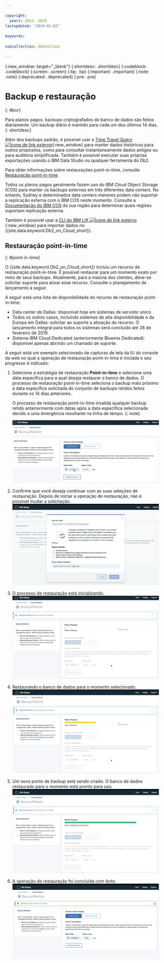 ```yaml
---

copyright:
  years: 2014, 2019
lastupdated: "2019-01-02"

keywords: 

subcollection: Db2onCloud

---
```


<!-- Attribute definitions --> 
{:new_window: target="_blank"}
{:shortdesc: .shortdesc}
{:codeblock: .codeblock}
{:screen: .screen}
{:tip: .tip}
{:important: .important}
{:note: .note}
{:deprecated: .deprecated}
{:pre: .pre}

# Backup e restauração
{: #bnr}

Para planos pagos, backups criptografados do banco de dados são feitos diariamente. Um backup diário é mantido para cada um dos últimos 14 dias.
{: shortdesc}

Além dos backups padrão, é possível usar a [Time Travel Query ![Ícone de link externo](../../icons/launch-glyph.svg "Ícone de link externo")](https://developer.ibm.com/answers/questions/426878/how-do-i-use-time-travel-query-in-db2-or-db2-on-cl.html){:new_window} para manter dados históricos para outros propósitos, como para consultar instantaneamente dados antigos ou para auditoria simplificada. Também é possível executar suas próprias exportações usando o IBM Data Studio ou qualquer ferramenta do Db2.
 
Para obter informações sobre restaurações point-in-time, consulte [Restauração point-in-time](#point-in-time).

Todos os planos pagos geralmente fazem uso do IBM Cloud Object Storage (COS) para manter os backups externos em três diferentes data centers. No entanto, Sydney e determinados data centers menores podem não suportar a replicação externa com o IBM COS neste momento. Consulte a [Documentação do IBM COS](/docs/services/cloud-object-storage/basics/endpoints.html#select-regions-and-endpoints) da sua região para determinar quais regiões suportam replicação externa.

<!-- Retained backups are used by IBM for system recovery purposes in the event of a disaster or system loss. Use the [Time Travel Query ![External link icon](../../icons/launch-glyph.svg "External link icon")](https://developer.ibm.com/answers/questions/426878/how-do-i-use-time-travel-query-in-db2-or-db2-on-cl.html){:new_window} to keep historical data for your own purposes. In addition, you can also perform your own exports using IBM Data Studio or any Db2 tool. -->

<!-- To store your backups offsite at a remote storage site, make a request to IBM Support. -->

Também é possível usar a [CLI do IBM Lift ![Ícone de link externo](../../icons/launch-glyph.svg "Ícone de link externo")](https://lift.ng.bluemix.net/){:new_window} para importar dados no {{site.data.keyword.Db2_on_Cloud_short}}.

## Restauração point-in-time
{: #point-in-time}

O {{site.data.keyword.Db2_on_Cloud_short}} incluiu um recurso de restauração point-in-time. É possível restaurar para um momento exato por meio de seus backups. Atualmente, para a maioria dos clientes, deve-se solicitar suporte para ativar esse recurso. Consulte o planejamento de lançamento a seguir.

A seguir está uma lista de disponibilidade do recurso de restauração point-in-time:
- Data center de Dallas: disponível hoje em sistemas de servidor único
- Todos os outros casos, incluindo sistemas de alta disponibilidade e da Europa em Dallas: solicitar ao suporte a ativação do recurso. O lançamento integral para todos os sistemas será concluído até 28 de fevereiro de 2019.
- Sistema IBM Cloud Dedicated (anteriormente Bluemix Dedicated): disponível apenas abrindo um chamado de suporte.

A seguir está um exemplo selecionado de capturas de tela da IU do console da web no qual a operação de restauração point-in-time é iniciada e seu progresso é indicado:

1. Selecione a estratégia de restauração **Point-in-time** e selecione uma data específica para a qual deseja restaurar o banco de dados. O processo de restauração point-in-time seleciona o backup mais próximo à data específica solicitada do conjunto de backups retidos feitos durante os 14 dias anteriores. 

   O processo de restauração point-in-time invalida qualquer backup retido anteriormente com datas após a data específica selecionada devido a uma divergência resultante na linha de tempo.
   {: note}

   ![Visualização da seleção destacada da estratégia de restauração point-in-time](images/pit_restore_1.png)

2. Confirme que você deseja continuar com as suas seleções de restauração. Depois de iniciar a operação de restauração, não é possível mudar a solicitação.  
![Visualização do diálogo de confirmação da restauração point-in-time](images/pit_restore_2.png)

3. O processo de restauração está inicializando.
![Visualização da inicialização da restauração point-in-time](images/pit_restore_3.png)

4. Restaurando o banco de dados para o momento selecionado.
![Visualização do progresso da restauração point-in-time](images/pit_restore_4.png)

5. Um novo ponto de backup está sendo criado. O banco de dados restaurado para o momento está pronto para uso.
![Visualização da criação do novo ponto de backup](images/pit_restore_5.png)

6. A operação de restauração foi concluída com êxito.
![Visualização da conclusão bem-sucedida da operação de restauração](images/pit_restore_6.png)

